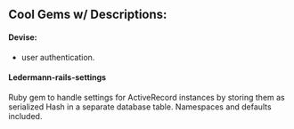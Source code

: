 ## Cool Gems w/ Descriptions:

#### Devise:
*  user authentication.  

#### Ledermann-rails-settings
Ruby gem to handle settings for ActiveRecord instances by storing them as serialized Hash in a separate database table. Namespaces and defaults included.
